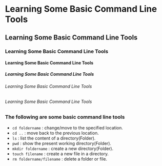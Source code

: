 <!-- Basic Markdown syntax -->

# Learning Some Basic Command Line Tools
## Learning Some Basic Command Line Tools
### Learning Some Basic Command Line Tools
#### Learning Some Basic Command Line Tools
##### Learning Some Basic Command Line Tools
###### Learning Some Basic Command Line Tools
###### Learning Some Basic Command Line Tools


### The following are some basic command line tools

- `cd foldername` : change/move to the specified location.
- `cd ..` : move back to the previous location.
- `ls` : list the content of a directory(Folder).
- `pwd` : show the present working directory(Folder).
- `mkdir foldername` : create a new directory(Folder).
- `touch filename` : create a new file in a directory.
- `rm foldername/filename` : delete a folder or file.